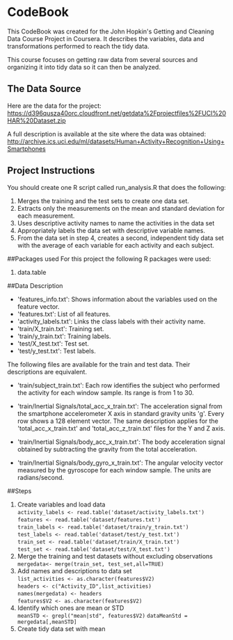 # CodeBook
This CodeBook was created for the John Hopkin's Getting and Cleaning Data Course Project in Coursera. 
It describes the variables, data and transformations performed to reach the tidy data.

This course focuses on getting raw data from several sources and organizing it into tidy data so it can then be analyzed.

## The Data Source
Here are the data for the project: 
https://d396qusza40orc.cloudfront.net/getdata%2Fprojectfiles%2FUCI%20HAR%20Dataset.zip 

A full description is available at the site where the data was obtained: 
http://archive.ics.uci.edu/ml/datasets/Human+Activity+Recognition+Using+Smartphones 


## Project Instructions
You should create one R script called run_analysis.R that does the following: 
1. Merges the training and the test sets to create one data set.
2. Extracts only the measurements on the mean and standard deviation for each measurement. 
3. Uses descriptive activity names to name the activities in the data set
4. Appropriately labels the data set with descriptive variable names. 
5. From the data set in step 4, creates a second, independent tidy data set with the average of each variable for each activity and each subject.

##Packages used
For this project the following R packages were used:
1. data.table

##Data Description

- 'features_info.txt': Shows information about the variables used on the feature vector.
- 'features.txt': List of all features.
- 'activity_labels.txt': Links the class labels with their activity name.
- 'train/X_train.txt': Training set.
- 'train/y_train.txt': Training labels.
- 'test/X_test.txt': Test set.
- 'test/y_test.txt': Test labels.

The following files are available for the train and test data. Their descriptions are equivalent. 

- 'train/subject_train.txt': Each row identifies the subject who performed the activity for each window sample. Its range is from 1 to 30. 

- 'train/Inertial Signals/total_acc_x_train.txt': The acceleration signal from the smartphone accelerometer X axis in standard gravity units 'g'. Every row shows a 128 element vector. The same description applies for the 'total_acc_x_train.txt' and 'total_acc_z_train.txt' files for the Y and Z axis. 

- 'train/Inertial Signals/body_acc_x_train.txt': The body acceleration signal obtained by subtracting the gravity from the total acceleration. 

- 'train/Inertial Signals/body_gyro_x_train.txt': The angular velocity vector measured by the gyroscope for each window sample. The units are radians/second. 

##Steps 

1. Create variables and load data <br>
`activity_labels <- read.table('dataset/activity_labels.txt')` <br>
`features <- read.table('dataset/features.txt')`<br>
`train_labels <- read.table('dataset/train/y_train.txt')` <br>
`test_labels <- read.table('dataset/test/y_test.txt')` <br>
`train_set <- read.table('dataset/train/X_train.txt')` <br>
`test_set <- read.table('dataset/test/X_test.txt')` <br>
2. Merge the training and test datasets without excluding observations <br>
`mergedata<- merge(train_set, test_set,all=TRUE)`
3. Add  names and descriptions to data set <br>
`list_activities <- as.character(features$V2)`<br>
`headers <- c("Activity_ID",list_activities)`<br>
`names(mergedata) <- headers`<br>
`features$V2 <- as.character(features$V2)`<br>
4. Identify which ones are mean or STD <br>
`meanSTD <- grepl("mean|std", features$V2)`
`dataMeanStd = mergedata[,meanSTD]`
5. Create tidy data set with mean<br>




 
